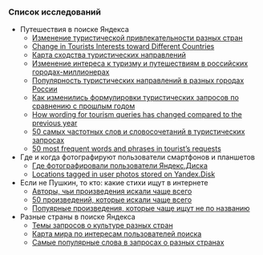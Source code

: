 ### Список исследований
- Путешествия в поиске Яндекса
  - [Изменение туристической привлекательности разных стран](2015/tourism/change/index.html)
  - [Change in Tourists Interests toward Different Countries](2015/tourism/change/eng.html)
  - [Карта сходства туристических направлений](2015/tourism/force/index.html)
  - [Изменение интереса к туризму и путешествиям в российских городах-миллионерах](2015/tourism/interest/index.html)
  - [Популярность туристических направлений в разных городах России](2015/tourism/map/index.html)
  - [Как изменились формулировки туристических запросов по сравнению с прошлым годом](2015/tourism/table/index.html)
  - [How wording for tourism queries has changed compared to the previous year](2015/tourism/table/eng.html)
  - [50 самых частотных слов и словосочетаний в туристических запросах](2015/tourism/tagcloud/index.html)
  - [50 most frequent words and phrases in tourist’s requests](2015/tourism/tagcloud/eng.html)
- Где и когда фотографируют пользователи смартфонов и планшетов
  - [Где фотографировали пользователи Яндекс.Диска](2015/photo/index.html)
  - [Locations tagged in user photos stored on Yandex.Disk](2015/photo/eng.html)
- Если не Пушкин, то кто: какие стихи ищут в интернете
  - [Авторы, чьи произведения искали чаще всего](2015/poetry/authors.html)
  - [50 произведений, которые искали чаще всего](2015/poetry/poems.html)
  - [Попуярные произведения, которые чаще ищут не по названию](2015/poetry/titles.html)
- Разные страны в поиске Яндекса
  - [Темы запросов о культуре разных стран](2015/countries/culture/index.html)
  - [Карта мира по интересам пользователей поиска](2015/countries/maps/index.html)
  - [Самые популярные слова в запросах о разных странах](2015/countries/wordsmap/index.html)